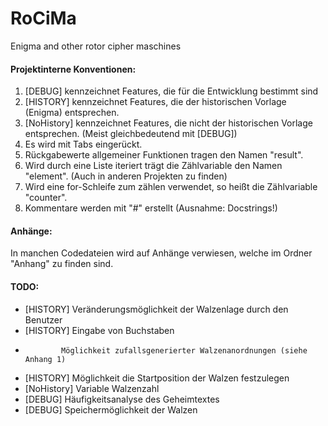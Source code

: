 RoCiMa
======

Enigma and other rotor cipher maschines

#### Projektinterne Konventionen:
1. [DEBUG] kennzeichnet Features, die für die Entwicklung bestimmt sind
2. [HISTORY] kennzeichnet Features, die der historischen Vorlage (Enigma) entsprechen.
3. [NoHistory] kennzeichnet Features, die nicht der historischen Vorlage entsprechen.
   (Meist gleichbedeutend mit [DEBUG])
4. Es wird mit Tabs eingerückt.
5. Rückgabewerte allgemeiner Funktionen tragen den Namen "result".
6. Wird durch eine Liste iteriert trägt die Zählvariable den Namen "element".
   (Auch in anderen Projekten zu finden)
7. Wird eine for-Schleife zum zählen verwendet, so heißt die Zählvariable "counter".
8. Kommentare werden mit "#" erstellt (Ausnahme: Docstrings!)

#### Anhänge:
In manchen Codedateien wird auf Anhänge verwiesen, welche im Ordner "Anhang" zu finden sind.

#### TODO:
* [HISTORY]   Veränderungsmöglichkeit der Walzenlage durch den Benutzer 
* [HISTORY]   Eingabe von Buchstaben
*             Möglichkeit zufallsgenerierter Walzenanordnungen (siehe Anhang 1)
* [HISTORY]   Möglichkeit die Startposition der Walzen festzulegen
* [NoHistory] Variable Walzenzahl
* [DEBUG]     Häufigkeitsanalyse des Geheimtextes
* [DEBUG]     Speichermöglichkeit der Walzen



